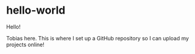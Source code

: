 # hello-world
Hello!

Tobias here. This is where I set up a GitHub repository so I can upload my projects online!
